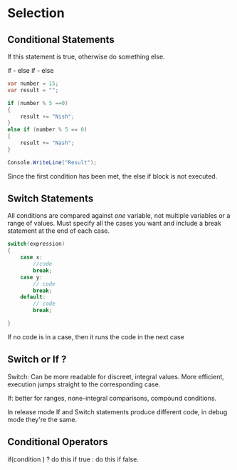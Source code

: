 # Selection

## Conditional Statements

If this statement is true, otherwise do something else.

if - else if - else

```c#
var number = 15;
var result = "";

if (number % 5 ==0)
{
	result += "Nish";
} 
else if (number % 5 == 0)
{
	result += "Nash";
}

Console.WriteLine("Result");
```

Since the first condition has been met, the else if block is not executed.

## Switch Statements

All conditions are compared against *one* variable, not multiple variables or a range of values. Must specify all the cases you want and include a break statement at the end of each case.

```c#
switch(expression)
{
	case x:
		//code
		break;
	case y:
		// code
		break;
    default:
        // code
        break;

}
```



If no code is in a case, then it runs the code in the next case

## Switch or If ?

Switch: Can be more readable for discreet, integral values. More efficient, execution jumps straight to the corresponding case.

If: better for ranges, none-integral comparisons, compound conditions.

In release mode If and Switch statements produce different code, in debug mode they're the same.

## Conditional Operators

if(condition ) ? do this if true : do this if false.

